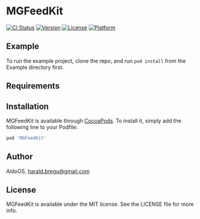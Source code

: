 # MGFeedKit

[![CI Status](https://img.shields.io/travis/AldoOS/MGFeedKit.svg?style=flat)](https://travis-ci.org/AldoOS/MGFeedKit)
[![Version](https://img.shields.io/cocoapods/v/MGFeedKit.svg?style=flat)](https://cocoapods.org/pods/MGFeedKit)
[![License](https://img.shields.io/cocoapods/l/MGFeedKit.svg?style=flat)](https://cocoapods.org/pods/MGFeedKit)
[![Platform](https://img.shields.io/cocoapods/p/MGFeedKit.svg?style=flat)](https://cocoapods.org/pods/MGFeedKit)

## Example

To run the example project, clone the repo, and run `pod install` from the Example directory first.

## Requirements

## Installation

MGFeedKit is available through [CocoaPods](https://cocoapods.org). To install
it, simply add the following line to your Podfile:

```ruby
pod 'MGFeedKit'
```

## Author

AldoOS, harald.bregu@gmail.com

## License

MGFeedKit is available under the MIT license. See the LICENSE file for more info.
